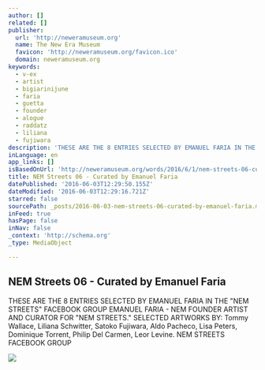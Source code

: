 ```yaml
---
author: []
related: []
publisher:
  url: 'http://neweramuseum.org'
  name: The New Era Museum
  favicon: 'http://neweramuseum.org/favicon.ico'
  domain: neweramuseum.org
keywords:
  - v-ex
  - artist
  - bigiarinijune
  - faria
  - guetta
  - founder
  - alogue
  - raddatz
  - liliana
  - fujiwara
description: 'THESE ARE THE 8 ENTRIES SELECTED BY EMANUEL FARIA IN THE "NEM STREETS" FACEBOOK GROUP EMANUEL FARIA - NEM FOUNDER ARTIST AND CURATOR FOR "NEM STREETS." SELECTED ARTWORKS BY: Tommy Wallace, Liliana Schwitter, Satoko Fujiwara, Aldo Pacheco, Lisa Peters, Dominique Torrent, Philip Del Carmen, Leor Levine. NEM STREETS FACEBOOK GROUP'
inLanguage: en
app_links: []
isBasedOnUrl: 'http://neweramuseum.org/words/2016/6/1/nem-streets-06-curated-by-emanuel-faria'
title: NEM Streets 06 - Curated by Emanuel Faria
datePublished: '2016-06-03T12:29:50.155Z'
dateModified: '2016-06-03T12:29:16.721Z'
starred: false
sourcePath: _posts/2016-06-03-nem-streets-06-curated-by-emanuel-faria.md
inFeed: true
hasPage: false
inNav: false
_context: 'http://schema.org'
_type: MediaObject

---
```

<article style=""><h1>NEM Streets 06 - Curated by Emanuel Faria</h1><p>THESE ARE THE 8 ENTRIES SELECTED BY EMANUEL FARIA IN THE "NEM STREETS" FACEBOOK GROUP EMANUEL FARIA - NEM FOUNDER ARTIST AND CURATOR FOR "NEM STREETS." SELECTED ARTWORKS BY: Tommy Wallace, Liliana Schwitter, Satoko Fujiwara, Aldo Pacheco, Lisa Peters, Dominique Torrent, Philip Del Carmen, Leor Levine. NEM STREETS FACEBOOK GROUP</p><img src="http://static1.squarespace.com/static/50e5b834e4b0837383d7bb18/50e5b834e4b0837383d7bb1f/574eddc7859fd0890ca1e40a/1464786814511/13315349_10209382010378343_8916601068126091102_n.jpg?format=1000w" /></article>